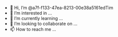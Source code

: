 - 👋 Hi, I’m @a7f-f133-47ea-8213-00e38a5161edTim
- 👀 I’m interested in ...
- 🌱 I’m currently learning ...
- 💞️ I’m looking to collaborate on ...
- 📫 How to reach me ...

<!---
a7f-f133-47ea-8213-00e38a5161edTim/a7f-f133-47ea-8213-00e38a5161edTim is a ✨ special ✨ repository because its `README.md` (this file) appears on your GitHub profile.
You can click the Preview link to take a look at your changes.
--->
